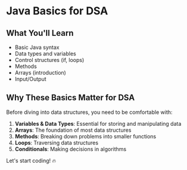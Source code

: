 # Java Basics for DSA

## What You'll Learn
- Basic Java syntax
- Data types and variables
- Control structures (if, loops)
- Methods
- Arrays (introduction)
- Input/Output

## Why These Basics Matter for DSA
Before diving into data structures, you need to be comfortable with:
1. **Variables & Data Types**: Essential for storing and manipulating data
2. **Arrays**: The foundation of most data structures
3. **Methods**: Breaking down problems into smaller functions
4. **Loops**: Traversing data structures
5. **Conditionals**: Making decisions in algorithms

Let's start coding! 🔥